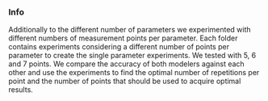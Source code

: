 ### Info

Additionally to the different number of parameters we experimented with different numbers of measurement points per parameter. Each folder contains experiments considering a different number of points per parameter to create the single parameter experiments. We tested with 5, 6 and 7 points. We compare the accuracy of both modelers against each other and use the experiments to find the optimal number of repetitions per point and the number of points that should be used to acquire optimal results.
